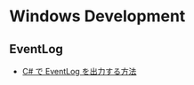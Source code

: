 # Windows Development

## EventLog
- [C# で EventLog を出力する方法](https://garafu.blogspot.com/2015/03/c-eventlog.html)
